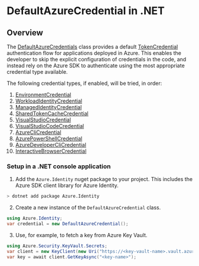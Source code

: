 # DefaultAzureCredential in .NET

## Overview

The [DefaultAzureCredentials](https://learn.microsoft.com/en-us/dotnet/api/azure.identity.defaultazurecredential?view=azure-dotnet) class provides a default [TokenCredential](https://learn.microsoft.com/en-us/dotnet/api/azure.core.tokencredential?view=azure-dotnet) authentication flow for applications deployed in Azure. This enables the developer to
skip the explicit configuration of credentials in the code, and instead rely on the Azure SDK to authenticate using the most appropriate credential type available.

The following credential types, if enabled, will be tried, in order:

1. [EnvironmentCredential](https://learn.microsoft.com/en-us/dotnet/api/azure.identity.environmentcredential?view=azure-dotnet)
2. [WorkloadIdentityCredential](https://learn.microsoft.com/en-us/dotnet/api/azure.identity.workloadidentitycredential?view=azure-dotnet)
3. [ManagedIdentityCredential](https://learn.microsoft.com/en-us/dotnet/api/azure.identity.managedidentitycredential?view=azure-dotnet)
4. [SharedTokenCacheCredential](https://learn.microsoft.com/en-us/dotnet/api/azure.identity.sharedtokencachecredential?view=azure-dotnet)
5. [VisualStudioCredential](https://learn.microsoft.com/en-us/dotnet/api/azure.identity.visualstudiocredential?view=azure-dotnet)
6. [VisualStudioCodeCredential](https://learn.microsoft.com/en-us/dotnet/api/azure.identity.visualstudiocodecredential?view=azure-dotnet)
7. [AzureCliCredential](https://learn.microsoft.com/en-us/dotnet/api/azure.identity.azureclicredential?view=azure-dotnet)
8. [AzurePowerShellCredential](https://learn.microsoft.com/en-us/dotnet/api/azure.identity.azurepowershellcredential?view=azure-dotnet)
9. [AzureDeveloperCliCredential](https://learn.microsoft.com/en-us/dotnet/api/azure.identity.azuredeveloperclicredential?view=azure-dotnet)
10. [InteractiveBrowserCredential](https://learn.microsoft.com/en-us/dotnet/api/azure.identity.interactivebrowsercredential?view=azure-dotnet)

### Setup in a .NET console application

1. Add the `Azure.Identity` nuget package to your project. This includes the Azure SDK client library for Azure Identity.

```sh
> dotnet add package Azure.Identity
```

2. Create a new instance of the `DefaultAzureCredential` class.

```csharp
using Azure.Identity;
var credential = new DefaultAzureCredential();
```

3. Use, for example, to fetch a key from Azure Key Vault.

```csharp
using Azure.Security.KeyVault.Secrets;
var client = new KeyClient(new Uri("https://<key-vault-name>.vault.azure.net/"), credential);
var key = await client.GetKeyAsync("<key-name>");
```
